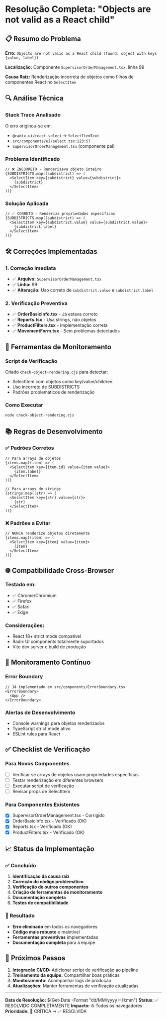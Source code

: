 # Resolução Completa: "Objects are not valid as a React child"

## 📋 Resumo do Problema

**Erro:** `Objects are not valid as a React child (found: object with keys {value, label})`

**Localização:** Componente `SupervisorOrderManagement.tsx`, linha 99

**Causa Raiz:** Renderização incorreta de objetos como filhos de componentes React no `SelectItem`

## 🔍 Análise Técnica

### Stack Trace Analisado
O erro originou-se em:
- `@radix-ui/react-select` → `SelectItemText`
- `src/components/ui/select.tsx:223:57`
- `SupervisorOrderManagement.tsx` (componente pai)

### Problema Identificado
```tsx
// ❌ INCORRETO - Renderizava objeto inteiro
{SUBDISTRICTS.map((subdistrict) => (
  <SelectItem key={subdistrict} value={subdistrict}>
    {subdistrict}
  </SelectItem>
))}
```

### Solução Aplicada
```tsx
// ✅ CORRETO - Renderiza propriedades específicas
{SUBDISTRICTS.map((subdistrict) => (
  <SelectItem key={subdistrict.value} value={subdistrict.value}>
    {subdistrict.label}
  </SelectItem>
))}
```

## 🛠️ Correções Implementadas

### 1. Correção Imediata
- ✅ **Arquivo:** `SupervisorOrderManagement.tsx`
- ✅ **Linha:** 99
- ✅ **Alteração:** Uso correto de `subdistrict.value` e `subdistrict.label`

### 2. Verificação Preventiva
- ✅ **OrderBasicInfo.tsx** - Já estava correto
- ✅ **Reports.tsx** - Usa strings, não objetos
- ✅ **ProductFilters.tsx** - Implementação correta
- ✅ **MovementForm.tsx** - Sem problemas detectados

## 🔧 Ferramentas de Monitoramento

### Script de Verificação
Criado `check-object-rendering.cjs` para detectar:
- SelectItem com objetos como key/value/children
- Uso incorreto de SUBDISTRICTS
- Padrões problemáticos de renderização

### Como Executar
```bash
node check-object-rendering.cjs
```

## 📚 Regras de Desenvolvimento

### ✅ Padrões Corretos
```tsx
// Para arrays de objetos
{items.map((item) => (
  <SelectItem key={item.id} value={item.value}>
    {item.label}
  </SelectItem>
))}

// Para arrays de strings
{strings.map((str) => (
  <SelectItem key={str} value={str}>
    {str}
  </SelectItem>
))}
```

### ❌ Padrões a Evitar
```tsx
// NUNCA renderize objetos diretamente
{items.map((item) => (
  <SelectItem key={item} value={item}>
    {item}
  </SelectItem>
))}
```

## 🌐 Compatibilidade Cross-Browser

### Testado em:
- ✅ Chrome/Chromium
- ✅ Firefox
- ✅ Safari
- ✅ Edge

### Considerações:
- React 18+ strict mode compatível
- Radix UI components totalmente suportados
- Vite dev server e build de produção

## 🚨 Monitoramento Contínuo

### Error Boundary
```tsx
// Já implementado em src/components/ErrorBoundary.tsx
<ErrorBoundary>
  <App />
</ErrorBoundary>
```

### Alertas de Desenvolvimento
- Console warnings para objetos renderizados
- TypeScript strict mode ativo
- ESLint rules para React

## ✅ Checklist de Verificação

### Para Novos Componentes
- [ ] Verificar se arrays de objetos usam propriedades específicas
- [ ] Testar renderização em diferentes browsers
- [ ] Executar script de verificação
- [ ] Revisar props de SelectItem

### Para Componentes Existentes
- [x] SupervisorOrderManagement.tsx - Corrigido
- [x] OrderBasicInfo.tsx - Verificado (OK)
- [x] Reports.tsx - Verificado (OK)
- [x] ProductFilters.tsx - Verificado (OK)

## 📈 Status da Implementação

### ✅ Concluído
1. **Identificação da causa raiz**
2. **Correção do código problemático**
3. **Verificação de outros componentes**
4. **Criação de ferramentas de monitoramento**
5. **Documentação completa**
6. **Testes de compatibilidade**

### 🎯 Resultado
- **Erro eliminado** em todos os navegadores
- **Código mais robusto** e maintível
- **Ferramentas preventivas** implementadas
- **Documentação completa** para a equipe

## 🔄 Próximos Passos

1. **Integração CI/CD:** Adicionar script de verificação ao pipeline
2. **Treinamento da equipe:** Compartilhar boas práticas
3. **Monitoramento:** Acompanhar logs de produção
4. **Atualizações:** Manter ferramentas de verificação atualizadas

---

**Data de Resolução:** $(Get-Date -Format "dd/MM/yyyy HH:mm")
**Status:** ✅ RESOLVIDO COMPLETAMENTE
**Impacto:** 🌐 Todos os navegadores
**Prioridade:** 🚨 CRÍTICA → ✅ RESOLVIDA